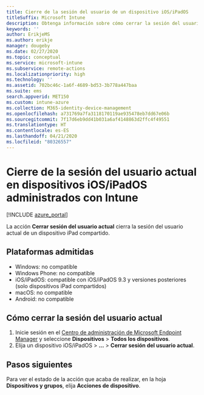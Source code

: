 ```yaml
---
title: Cierre de la sesión del usuario de un dispositivo iOS/iPadOS
titleSuffix: Microsoft Intune
description: Obtenga información sobre cómo cerrar la sesión del usuario actual de un dispositivo iOS/iPadOS con Intune.
keywords: ''
author: ErikjeMS
ms.author: erikje
manager: dougeby
ms.date: 02/27/2020
ms.topic: conceptual
ms.service: microsoft-intune
ms.subservice: remote-actions
ms.localizationpriority: high
ms.technology: ''
ms.assetid: 702bc46c-1a6f-4689-bd53-3b778a447baa
ms.suite: ems
search.appverid: MET150
ms.custom: intune-azure
ms.collection: M365-identity-device-management
ms.openlocfilehash: a731769a7fa3118170119ae935478eb7dd67e06b
ms.sourcegitcommit: 7f17d6eb9dd41b031a6af4148863d2ffc4f49551
ms.translationtype: HT
ms.contentlocale: es-ES
ms.lasthandoff: 04/21/2020
ms.locfileid: "80326557"
---
```

# <a name="logout-the-current-user-on-intune-managed-iosipados-devices"></a>Cierre de la sesión del usuario actual en dispositivos iOS/iPadOS administrados con Intune


[!INCLUDE [azure_portal](../includes/azure_portal.md)]

La acción **Cerrar sesión del usuario actual** cierra la sesión del usuario actual de un dispositivo iPad compartido. 

## <a name="supported-platforms"></a>Plataformas admitidas

- Windows: no compatible
- Windows Phone: no compatible
- iOS/iPadOS: compatible con iOS/iPadOS 9.3 y versiones posteriores (solo dispositivos iPad compartidos)
- macOS: no compatible
- Android: no compatible

## <a name="how-to-log-out-the-current-user"></a>Cómo cerrar la sesión del usuario actual

1. Inicie sesión en el [Centro de administración de Microsoft Endpoint Manager](https://go.microsoft.com/fwlink/?linkid=2109431) y seleccione **Dispositivos** > **Todos los dispositivos**.
2. Elija un dispositivo iOS/iPadOS > **...**  > **Cerrar sesión del usuario actual**.

## <a name="next-steps"></a>Pasos siguientes

Para ver el estado de la acción que acaba de realizar, en la hoja **Dispositivos y grupos**, elija **Acciones de dispositivo**.
